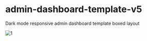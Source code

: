 # admin-dashboard-template-v5
Dark mode responsive admin dashboard template boxed layout


![1](https://user-images.githubusercontent.com/59271775/108999266-080f4300-76dd-11eb-9f7a-228dbd44e0d1.png)
